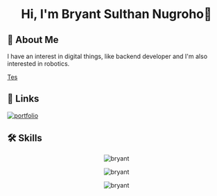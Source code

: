 <h1 align="center">Hi, I'm Bryant Sulthan Nugroho👋</h1>

<h2>🚀 About Me</h1>
I have an interest in digital things, like backend developer and I'm also interested in robotics.

<a href="https://bryant-sulthan05.github.io/portofolio/#portofolio">Tes</a>
## 🔗 Links
[![portfolio](https://img.shields.io/badge/my_portfolio-000?style=for-the-badge&logo=ko-fi&logoColor=white)]([https://starry-night05.github.io/profile/](https://bryant-sulthan05.github.io/portofolio/))


## 🛠 Skills
<p align="center"><img align="center" src="https://github-readme-stats.vercel.app/api/top-langs/?username=starry-night05&layout=compact&show_icons=true&theme=dark#gh-dark-mode-only" alt="bryant" /></p>
  
<p align="center"><img align="center" src="https://github-readme-stats.vercel.app/api?username=starry-night05&show_icons=true&bg_color=202129&title_color=fff&text_color=8D8DAA&icon_color=F99417" alt="bryant" /></p>
  
<p align="center"><img align="center" src="https://github-readme-streak-stats.herokuapp.com?user=starry-night05&theme=tokyonight&hide_border=true&border_radius=5)" alt="bryant" /></p>



